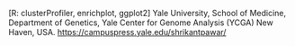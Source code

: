 [R: clusterProfiler, enrichplot, ggplot2]
Yale University, School of Medicine, Department of Genetics, Yale Center for Genome Analysis (YCGA) New Haven, USA.
https://campuspress.yale.edu/shrikantpawar/
